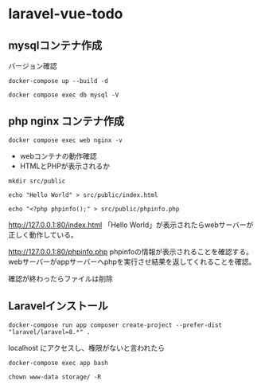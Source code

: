 # laravel-vue-todo

## mysqlコンテナ作成
バージョン確認

```docker-compose up --build -d```

```docker compose exec db mysql -V```

## php nginx コンテナ作成

```docker compose exec web nginx -v```

* webコンテナの動作確認
* HTMLとPHPが表示されるか

```mkdir src/public```

```echo "Hello World" > src/public/index.html```

```echo "<?php phpinfo();" > src/public/phpinfo.php```

http://127.0.0.1:80/index.html 「Hello World」が表示されたらwebサーバーが正しく動作している。

http://127.0.0.1:80/phpinfo.php phpinfoの情報が表示されることを確認する。 webサーバーがappサーバーへphpを実行させ結果を返してくれることを確認。

確認が終わったらファイルは削除


## Laravelインストール
```docker-compose run app composer create-project --prefer-dist "laravel/laravel=8.*" .```

localhost にアクセスし、権限がないと言われたら

```docker-compose exec app bash```

```chown www-data storage/ -R```
